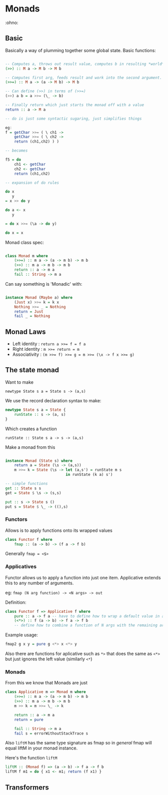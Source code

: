 # Monads
:ohno:
## Basic

Basically a way of plumming together some global state.
Basic functions:
``` Haskell

-- Computes a, throws out result value, computes b in resulting *world* from a
(>>) :: M a -> M b -> M b

-- Computes first arg, feeds result and work into the second argument.
(>>=) :: M a -> (a -> M b) -> M b

-- Can define (>>) in terms of (>>=)
(>>) a b = a >>= (\_ -> b)

-- Finally return which just starts the monad off with a value
return :: a -> M a

-- do is just some syntactic sugaring, just simplifies things

eg:
f = getChar >>= ( \ ch1 ->
    getChar >>= ( \ ch2 ->
    return (ch1,ch2) ) )

-- becomes

f5 = do
    ch1 <- getChar
    ch2 <- getChar
    return (ch1,ch2)

-- expansion of do rules

do x
   y
= x >> do y

do a <- x
   y

= do x >>= (\a -> do y)

do x = x
```

Monad class spec:

```Haskell

class Monad m where
    (>>=) :: m a -> (a -> m b) -> m b
    (>>) :: m a -> m b -> m b
    return :: a -> m a
    fail :: String -> m a

```

Can say something is 'Monadic' with:

```Haskell

instance Monad (Maybe a) where
    (Just x) >>= k = k x
    Nothing >>= _ = Nothing
    return = Just
    fail _ = Nothing

```


## Monad Laws

- Left identity : `return a >>= f = f a`
- Right identity : `m >>= return = m`
- Associativity : `(m >>= f) >>= g = m >>= (\x -> f x >>= g)`

## The state monad

Want to make

`newtype State s a = State s -> (a,s)`

We use the record declaration syntax to make:

```Haskell
newtype State s a = State {
    runState :: s -> (a, s)
}
```

Which creates a function

`runState :: State s a -> s -> (a,s)`

Make a monad from this

```Haskell

instance Monad (State s) where
    return a = State (\s -> (a,s))
    m >>= k = State (\s -> let (a,s') = runState m s
                           in runState (k a) s')

-- simple functions
get :: State s s
get = State $ \s -> (s,s)

put :: s -> State s ()
put s = State $ \_ -> ((),s)

```

### Functors

Allows is to apply functions onto its wrapped values

```Haskell
class Functor f where
    fmap :: (a -> b) -> (f a -> f b)
```

Generally `fmap = <$>`

### Applicatives

Functor allows us to apply a function into just one item.
Applicative extends this to any number of arguments. 

eg: `fmap (N arg function) -> <N args> -> out`

Definition:
```Haskell
class Functor f => Applicative f where
    pure :: a -> f a -- have to define how to wrap a default value in a functor
    (<*>) :: f (a -> b) -> f a -> f b
    -- define how to combine a function of N args with the remaining args
```

Example usage:

```Haskell
fmap2 g x y = pure g <*> x <*> y
```

Also there are functions for aplicative such as `*>` that does the same as `<*>`
but just ignores the left value (similarly `<*`)

### Monads

From this we know that Monads are just

```Haskell
class Applicative m => Monad m where
    (>>=) :: m a -> (a -> m b) -> m b
    (>>) :: m a -> m b -> m b
    m >> k = m >>= \_ -> k

    return :: a -> m a
    return = pure

    fail :: String -> m a
    fail s = errorWithoutStackTrace s
```

Also `liftM` has the same type signature as fmap so in _general_ fmap will equal
liftM in your monad instance.

Here's the function `liftM`

```Haskell
liftM :: (Monad f) => (a -> b) -> f a -> f b
liftM f m1 = do { x1 <- m1; return (f x1) }
```

## Transformers

